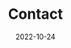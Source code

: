 ---
title: Contact
date: 2022-10-24
type: landing
weight: 60

sections:
  - block: contact
    content:
      title: Contact
      text: |-
        <div style="text-align: justify;">Please feel free to contact me if you have any questions.</div>
      email: bigxeung@gmail.com
      address:
        street: 567 Baekje-daero
        city: Jeonju
        region: Jeollabuk-do
        postcode: '54896'
        country: South Korea
        country_code: KR
      coordinates:
        latitude: '35.8469'
        longitude: '127.1293'
      directions: Come to Building #7 of the College of Engineering.
      office_hours:
        - 'Monday 09:00 to 13:00'
        - 'Tuesday 12:00 to 14:00'
        - 'Wednesday 09:00 to 10:00'
      appointment_url: 'https://calendly.com'
      #contact_links:
      #  - icon: comments
      #    icon_pack: fas
      #    name: Discuss on Forum
      #    link: 'https://discourse.gohugo.io'
    
      # Automatically link email and phone or display as text?
      autolink: true
    
      # Email form provider
      form:
        provider: netlify
        formspree:
          id:
        netlify:
          # Enable CAPTCHA challenge to reduce spam?
          captcha: false
    design:
      columns: '1'

  - block: markdown
    content:
      title:
      subtitle: ''
      text:
    design:
      columns: '1'
      background:
        image: 
          filename: contact.jpg
          filters:
            brightness: 1
          parallax: false
          position: center
          size: cover
          text_color_light: true
      spacing:
        padding: ['20px', '0', '20px', '0']
      css_class: fullscreen
---